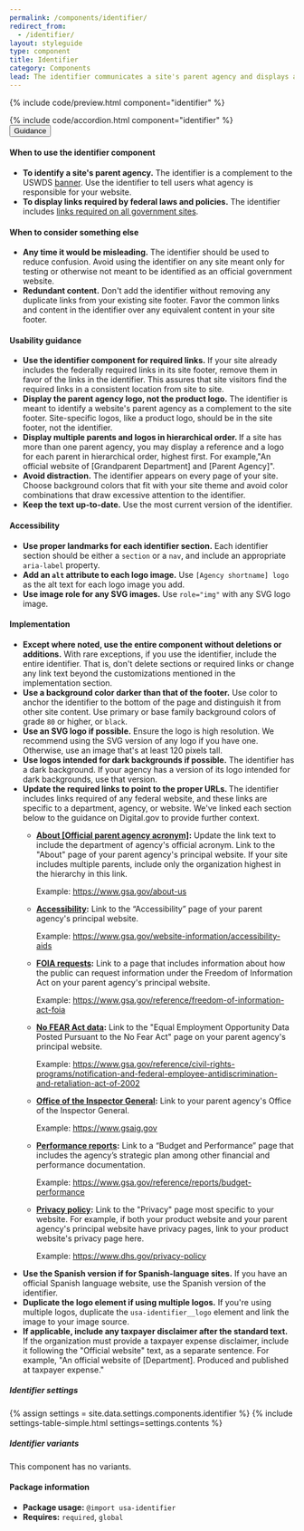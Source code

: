 ```yaml
---
permalink: /components/identifier/
redirect_from:
  - /identifier/
layout: styleguide
type: component
title: Identifier
category: Components
lead: The identifier communicates a site's parent agency and displays agency links required by federal laws and policies.
---
```


{% include code/preview.html component="identifier" %}

<section class="site-component-section">
  {% include code/accordion.html component="identifier" %}
  <div class="usa-accordion usa-accordion--bordered site-accordion-docs">
    <button class="usa-button-unstyled usa-accordion__button"
        aria-expanded="true" aria-controls="table-docs">
      Guidance
    </button>
    <div id="table-docs" aria-hidden="false" class="usa-accordion__content site-component-usage">
      <h4>When to use the identifier component</h4>
      <ul class="usa-content-list">
        <li><strong>To identify a site's parent agency.</strong> The identifier is a complement to the USWDS <a href="{{ site.baseurl }}/components/banner">banner</a>. Use the identifier to tell users what agency is responsible for your website.</li>
        <li><strong>To display links required by federal laws and policies.</strong> The identifier includes <a href="https://digital.gov/resources/required-web-content-and-links/">links required on all government sites</a>.</li>
      </ul>
      <h4>When to consider something else</h4>
      <ul class="usa-content-list">
        <li><strong>Any time it would be misleading.</strong> The identifier should be used to reduce confusion. Avoid using the identifier on any site meant only for testing or otherwise not meant to be identified as an official government website.</li>
        <li><strong>Redundant content.</strong> Don't add the identifier without removing any duplicate links from your existing site footer. Favor the common links and content in the identifier over any equivalent content in your site footer. </li>
      </ul>
      <h4>Usability guidance</h4>
      <ul class="usa-content-list">
        <li><strong>Use the identifier component for required links.</strong> If your site already includes the federally required links in its site footer, remove them in favor of the links in the identifier. This assures that site visitors find the required links in a consistent location from site to site.</li>
        <li><strong>Display the parent agency logo, not the product logo.</strong> The identifier is meant to identify a website's parent agency as a complement to the site footer. Site-specific logos, like a product logo, should be in the site footer, not the identifier. </li>
        <li><strong>Display multiple parents and logos in hierarchical order. </strong> If a site has more than one parent agency, you may display a reference and a logo for each parent in hierarchical order, highest first. For example,"An official website of [Grandparent Department] and [Parent Agency]".</li>
        <li><strong>Avoid distraction.</strong> The identifier appears on every page of your site. Choose background colors that fit with your site theme and avoid color combinations that draw excessive attention to the identifier.</li>
        <li><strong>Keep the text up-to-date.</strong> Use the most current version of the identifier.</li>
      </ul>
      <h4 class="usa-heading">Accessibility</h4>
      <ul class="usa-content-list">
        <li><strong>Use proper landmarks for each identifier section.</strong> Each identifier section should be either a <code>section</code> or a <code>nav</code>, and include an appropriate <code>aria-label</code> property.</li>
        <li><strong>Add an <code>alt</code> attribute to each logo image.</strong> Use <code>[Agency shortname] logo</code> as the alt text for each logo image you add.</li>
        <li><strong>Use image role for any SVG images.</strong> Use <code>role="img"</code> with any SVG logo image.</li>
      </ul>
      <h4 class="usa-heading" id="implementation">Implementation</h4>
      <ul class="usa-content-list">
        <li><strong>Except where noted, use the entire component without deletions or additions.</strong> With rare exceptions, if you use the identifier, include the entire identifier. That is, don't delete sections or required links or change any link text beyond the customizations mentioned in the implementation section.</li>
        <li><strong>Use a background color darker than that of the footer.</strong> Use color to anchor the identifier to the bottom of the page and distinguish it from other site content. Use primary or base family background colors of grade <code>80</code> or higher, or <code>black</code>.</li>
        <li><strong>Use an SVG logo if possible.</strong> Ensure the logo is high resolution. We recommend using the SVG version of any logo if you have one. Otherwise, use an image that's at least 120 pixels tall.</li>
        <li><strong>Use logos intended for dark backgrounds if possible.</strong> The identifier has a dark background. If your agency has a version of its logo intended for dark backgrounds, use that version.</li>
        <li><strong>Update the required links to point to the proper URLs. </strong> The identifier includes links required of any federal website, and these links are specific to a department, agency, or website. We've linked each section below to the guidance on Digital.gov to provide further context.
          <ul>
            <li>
              <p><strong><a href="https://digital.gov/resources/required-web-content-and-links/#about-page">About [Official parent agency acronym]</a>:</strong> Update the link text to include the department of agency's official acronym. Link to the "About" page of your parent agency's principal website. If your site includes multiple parents, include only the organization highest in the hierarchy in this link.</p>
              <p>Example: <a href="https://www.gsa.gov/about-us">https://www.gsa.gov/about-us</a></p>
            </li>
            <li>
              <p><strong><a href="https://digital.gov/resources/required-web-content-and-links/#accessibility-statement">Accessibility</a>:</strong> Link to the “Accessibility” page of your parent agency's principal website.</p>
              <p>Example: <a href="https://www.gsa.gov/website-information/accessibility-aids">https://www.gsa.gov/website-information/accessibility-aids</a></p>
            </li>
            <li>
              <p><strong><a href="https://digital.gov/resources/required-web-content-and-links/#freedom-of-information-act-foia">FOIA requests</a>:</strong> Link to a page that includes information about how the public can request information under the Freedom of Information Act on your parent agency's principal website.</p>
              <p>Example: <a href="https://www.gsa.gov/reference/freedom-of-information-act-foia">https://www.gsa.gov/reference/freedom-of-information-act-foia</a></p>
            </li>
            <li>
              <p><strong><a href="https://digital.gov/resources/required-web-content-and-links/#equal-employment">No FEAR Act data</a>:</strong> Link to the "Equal Employment Opportunity Data Posted Pursuant to the No Fear Act" page on your parent agency's principal website. </p>
              <p>Example: <a href="https://www.gsa.gov/reference/civil-rights-programs/notification-and-federal-employee-antidiscrimination-and-retaliation-act-of-2002">https://www.gsa.gov/reference/civil-rights-programs/notification-and-federal-employee-antidiscrimination-and-retaliation-act-of-2002</a></p>
            </li>
            <li>
              <p><strong><a href="https://digital.gov/resources/required-web-content-and-links/#report-fraud-to-the-inspector-general">Office of the Inspector General</a>:</strong> Link to your parent agency's  Office of the Inspector General.</p>
              <p>Example: <a href="https://www.gsaig.gov">https://www.gsaig.gov</a></p>
            </li>
            <li>
              <p><strong><a href="http://digital.gov/resources/required-web-content-and-links#budget-and-performance-reports">Performance reports</a>:</strong> Link to a “Budget and Performance” page that includes the agency’s strategic plan among other financial and performance documentation.</p>
              <p>Example: <a href="https://www.gsa.gov/reference/reports/budget-performance">https://www.gsa.gov/reference/reports/budget-performance</a></p>
            </li>
            <li>
              <p><strong><a href="https://digital.gov/resources/required-web-content-and-links/#privacy-policy">Privacy policy</a>:</strong> Link to the "Privacy" page most specific to your website. For example, if both your product website and your parent agency's principal website have privacy pages, link to your product website's privacy page here.</p>
              <p>Example: <a href="https://www.dhs.gov/privacy-policy">https://www.dhs.gov/privacy-policy</a></p>
            </li>
          </ul>
        </li>
        <li><strong>Use the Spanish version if for Spanish-language sites.</strong> If you have an official Spanish language website, use the Spanish version of the identifier.</li>
        <li><strong>Duplicate the logo element if using multiple logos.</strong> If you're using multiple logos, duplicate the <code>usa-identifier__logo</code> element and link the image to your image source.</li>
        <li><strong>If applicable, include any taxpayer disclaimer after the standard text.</strong> If the organization must provide a taxpayer expense disclaimer, include it following the "Official website" text, as a separate sentence. For example, "An official website of [Department]. Produced and published at taxpayer expense."</li>
      </ul>
      <h5 id="component-settings">Identifier settings</h5>
      {% assign settings = site.data.settings.components.identifier %}
      {% include settings-table-simple.html
        settings=settings.contents
      %}
      <h5 id="component-variants">Identifier variants</h5>
      <p>This component has no variants.</p>
      <h4 class="usa-heading">Package information</h4>
      <ul class="usa-content-list">
        <li>
          <strong>Package usage:</strong> <code>@import usa-identifier</code>
        </li>
        <li>
          <strong>Requires:</strong> <code>required</code>, <code>global</code>
        </li>
      </ul>
    </div>
  </div>
</section>
